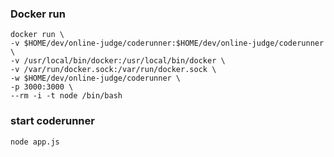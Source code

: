 ### Docker run
```
docker run \
-v $HOME/dev/online-judge/coderunner:$HOME/dev/online-judge/coderunner \
-v /usr/local/bin/docker:/usr/local/bin/docker \
-v /var/run/docker.sock:/var/run/docker.sock \
-w $HOME/dev/online-judge/coderunner \
-p 3000:3000 \
--rm -i -t node /bin/bash
```

### start coderunner
```
node app.js
```

